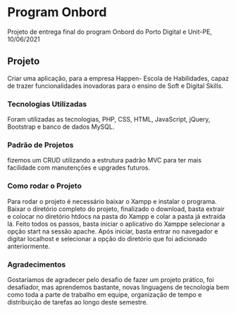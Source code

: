 # Program Onbord
Projeto de entrega final do program Onbord do Porto Digital e Unit-PE, 10/06/2021
## Projeto
Criar uma aplicação, para a empresa Happen- Escola de Habilidades, capaz de trazer funcionalidades inovadoras para o ensino de Soft e Digital Skills.
### Tecnologias Utilizadas
Foram utilizadas as tecnologias, PHP, CSS, HTML, JavaScript, jQuery, Bootstrap e banco de dados MySQL.
### Padrão de Projetos
fizemos um CRUD utilizando a estrutura padrão MVC para ter mais facilidade com manutenções e upgrades futuros. 
### Como rodar o Projeto
Para rodar o projeto é necessário baixar o Xampp e instalar o programa. Baixar o diretório completo do projeto, finalizado o download, basta extrair e colocar no diretório htdocs na pasta do Xampp e colar a pasta já extraída lá. Feito todos os passos, basta iniciar o aplicativo do Xamppe selecionar a opção start na sessão apache. Após iniciar, basta entrar no navegador e digitar localhost e selecionar a opção do diretório que foi adicionado anteriormente.
### Agradecimentos
Gostaríamos de agradecer pelo desafio de fazer um projeto prático, foi desafiador, mas aprendemos bastante, novas linguagens de tecnologia bem como toda a parte de trabalho em equipe, organização de tempo e distribuição de tarefas ao longo deste semestre.
